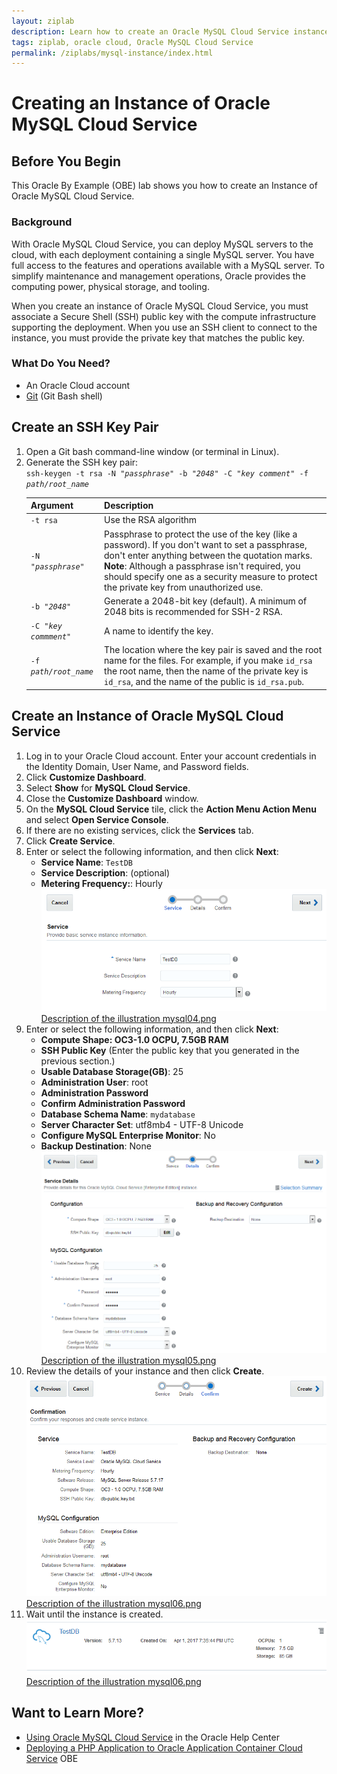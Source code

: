 ```yaml
---
layout: ziplab
description: Learn how to create an Oracle MySQL Cloud Service instance.
tags: ziplab, oracle cloud, Oracle MySQL Cloud Service
permalink: /ziplabs/mysql-instance/index.html
---
```

# Creating an Instance of Oracle MySQL Cloud Service #

## Before You Begin ##
This Oracle By Example (OBE) lab shows you how to create an Instance of Oracle MySQL Cloud Service.
                            
### Background ###
With Oracle MySQL Cloud Service, you can deploy MySQL servers to the cloud, with each deployment containing a single MySQL server. You have full access to the features and operations available with a MySQL server. To simplify maintenance and management operations, Oracle provides the computing power, physical storage, and tooling.

When you create an instance of Oracle MySQL Cloud Service, you must associate a Secure Shell (SSH) public key with the compute infrastructure supporting the deployment. When you use an SSH client to connect to the instance, you must provide the private key that matches the public key.

### What Do You Need? ###
- An Oracle Cloud account
- [Git](https://git-scm.com/downloads) (Git Bash shell)

## Create an SSH Key Pair ##

<ol>
<li>Open a Git bash command-line window (or terminal in Linux).</li>
<li>Generate the SSH key pair: 
<br><code>ssh-keygen -t rsa -N "<i>passphrase</i>" -b "<i>2048</i>" -C "<i>key comment</i>" -f <i>path/root_name</i></code>
<table><thead><tr>
<th>Argument</th><th>Description</th>
</tr></thead>
<tbody>
<tr><td><code>-t rsa</code> </td><td> Use the RSA algorithm</td></tr>
<tr><td><code>-N "<i>passphrase</i>"</code> </td><td> Passphrase to protect the use of the key (like a password). If you don't want to set a passphrase, don't enter anything between the quotation marks. <strong>Note</strong>: Although a passphrase isn't required, you should specify one as a security measure to protect the private key from unauthorized use.</td></tr>
<tr><td><code>-b "<i>2048</i>"</code> </td><td> Generate a 2048-bit key (default). A minimum of 2048 bits is recommended for SSH-2 RSA.</td></tr>
<tr><td><code>-C "<i>key commment</i>"</code> </td><td> A name to identify the key.</td></tr>
<tr><td><code>-f <i>path/root_name</i></code> </td><td> The location where the key pair is saved and the root name for the files. For example, if you make <code>id_rsa</code> the root name, then the name of the private key is <code>id_rsa</code>, and the name of the public is <code>id_rsa.pub</code>.</td></tr>
</tbody>
</table>
</li></ol>

## Create an Instance of Oracle MySQL Cloud Service ##
1. Log in to your Oracle Cloud account. Enter your account credentials in the Identity Domain, User Name, and Password fields.
2. Click **Customize Dashboard**.
3. Select **Show** for **MySQL Cloud Service**.
4. Close the **Customize Dashboard** window.
5. On the **MySQL Cloud Service** tile, click the **Action Menu Action Menu** and select **Open Service Console**.
6. If there are no existing services, click the **Services** tab.
7. Click **Create Service**.
8. Enter or select the following information, and then click **Next**:
     * **Service Name**: `TestDB`
     * **Service Description**: (optional)
     * **Metering Frequency:**: Hourly
<br>![mysql04.png](img/mysql04.png)
<br>[Description of the illustration mysql04.png](files/mysql04.txt)
9. Enter or select the following information, and then click **Next**:
     * **Compute Shape: OC3-1.0 OCPU, 7.5GB RAM**
     *  **SSH Public Key** (Enter the public key that you generated in the previous section.)
     * **Usable Database Storage(GB)**: 25
     * **Administration User**: root
     * **Administration Password**
     * **Confirm Administration Password**
     * **Database Schema Name**: `mydatabase`
     * **Server Character Set**: utf8mb4 - UTF-8 Unicode
     * **Configure MySQL Enterprise Monitor**: No
     * **Backup Destination**: None
   <br>![mysql05.png](img/mysql05.png)
   <br>[Description of the illustration mysql05.png](files/mysql05.txt)  
10. Review the details of your instance and then click **Create**.
   <br>![mysql06.png](img/mysql06.png)
   <br>[Description of the illustration mysql06.png](files/mysql06.txt) 
11. Wait until the instance is created.
   <br>![mysql07.png](img/mysql07.png)
   <br>[Description of the illustration mysql06.png](files/mysql07.txt) 

## Want to Learn More? ##

   * [Using Oracle MySQL Cloud Service](http://docs.oracle.com/cloud/latest/mysql-cloud/UOMCS/toc.htm) in the Oracle Help Center
   * [Deploying a PHP Application to Oracle Application Container Cloud Service](https://apexapps.oracle.com/pls/apex/f?p=44785:112:0::::P112_CONTENT_ID:19923) OBE
